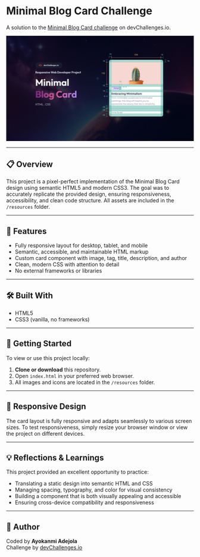 # Minimal Blog Card Challenge

A solution to the [Minimal Blog Card challenge](https://devchallenges.io/challenges/dYAg6eF4-YkJwQ06hNQd) on devChallenges.io.

![Minimal Blog Card Screenshot](./thumbnail.jpg)

---

## 📋 Overview
This project is a pixel-perfect implementation of the Minimal Blog Card design using semantic HTML5 and modern CSS3. The goal was to accurately replicate the provided design, ensuring responsiveness, accessibility, and clean code structure. All assets are included in the `/resources` folder.

---

## 🚀 Features
- Fully responsive layout for desktop, tablet, and mobile
- Semantic, accessible, and maintainable HTML markup
- Custom card component with image, tag, title, description, and author
- Clean, modern CSS with attention to detail
- No external frameworks or libraries

---

## 🛠️ Built With
- HTML5
- CSS3 (vanilla, no frameworks)

---

## 📂 Getting Started

To view or use this project locally:

1. **Clone or download** this repository.
2. Open `index.html` in your preferred web browser.
3. All images and icons are located in the `/resources` folder.

---

## 📱 Responsive Design
The card layout is fully responsive and adapts seamlessly to various screen sizes. To test responsiveness, simply resize your browser window or view the project on different devices.




---

## 💡 Reflections & Learnings
This project provided an excellent opportunity to practice:
- Translating a static design into semantic HTML and CSS
- Managing spacing, typography, and color for visual consistency
- Building a component that is both visually appealing and accessible
- Ensuring cross-device compatibility and responsiveness


---

## 👤 Author
Coded by **Ayokanmi Adejola**  
Challenge by [devChallenges.io](https://devchallenges.io/)
